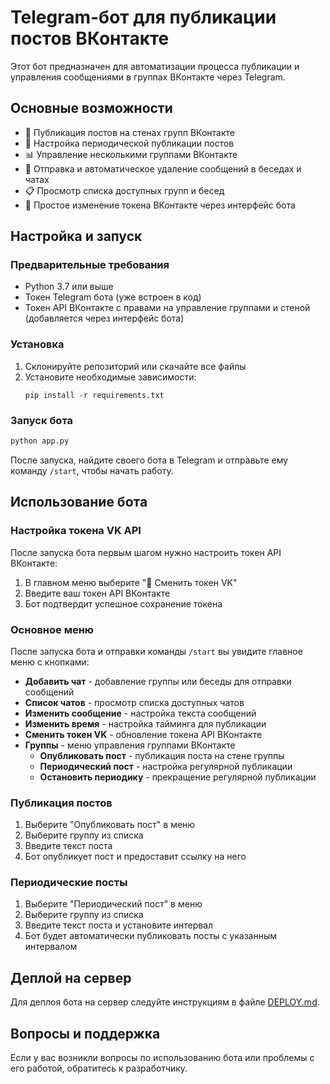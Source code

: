 # Telegram-бот для публикации постов ВКонтакте

Этот бот предназначен для автоматизации процесса публикации и управления сообщениями в группах ВКонтакте через Telegram.

## Основные возможности

- 📝 Публикация постов на стенах групп ВКонтакте
- 🔄 Настройка периодической публикации постов
- 📊 Управление несколькими группами ВКонтакте
- 💬 Отправка и автоматическое удаление сообщений в беседах и чатах
- 📋 Просмотр списка доступных групп и бесед
- 🔑 Простое изменение токена ВКонтакте через интерфейс бота

## Настройка и запуск

### Предварительные требования

- Python 3.7 или выше
- Токен Telegram бота (уже встроен в код)
- Токен API ВКонтакте с правами на управление группами и стеной (добавляется через интерфейс бота)

### Установка

1. Склонируйте репозиторий или скачайте все файлы
2. Установите необходимые зависимости:
   ```
   pip install -r requirements.txt
   ```

### Запуск бота

```bash
python app.py
```

После запуска, найдите своего бота в Telegram и отправьте ему команду `/start`, чтобы начать работу.

## Использование бота

### Настройка токена VK API

После запуска бота первым шагом нужно настроить токен API ВКонтакте:

1. В главном меню выберите "🔑 Сменить токен VK"
2. Введите ваш токен API ВКонтакте
3. Бот подтвердит успешное сохранение токена

### Основное меню

После запуска бота и отправки команды `/start` вы увидите главное меню с кнопками:

- **Добавить чат** - добавление группы или беседы для отправки сообщений
- **Список чатов** - просмотр списка доступных чатов
- **Изменить сообщение** - настройка текста сообщений
- **Изменить время** - настройка тайминга для публикации
- **Сменить токен VK** - обновление токена API ВКонтакте
- **Группы** - меню управления группами ВКонтакте
  - **Опубликовать пост** - публикация поста на стене группы
  - **Периодический пост** - настройка регулярной публикации
  - **Остановить периодику** - прекращение регулярной публикации

### Публикация постов

1. Выберите "Опубликовать пост" в меню
2. Выберите группу из списка
3. Введите текст поста
4. Бот опубликует пост и предоставит ссылку на него

### Периодические посты

1. Выберите "Периодический пост" в меню
2. Выберите группу из списка
3. Введите текст поста и установите интервал
4. Бот будет автоматически публиковать посты с указанным интервалом

## Деплой на сервер

Для деплоя бота на сервер следуйте инструкциям в файле [DEPLOY.md](DEPLOY.md).

## Вопросы и поддержка

Если у вас возникли вопросы по использованию бота или проблемы с его работой, обратитесь к разработчику. 